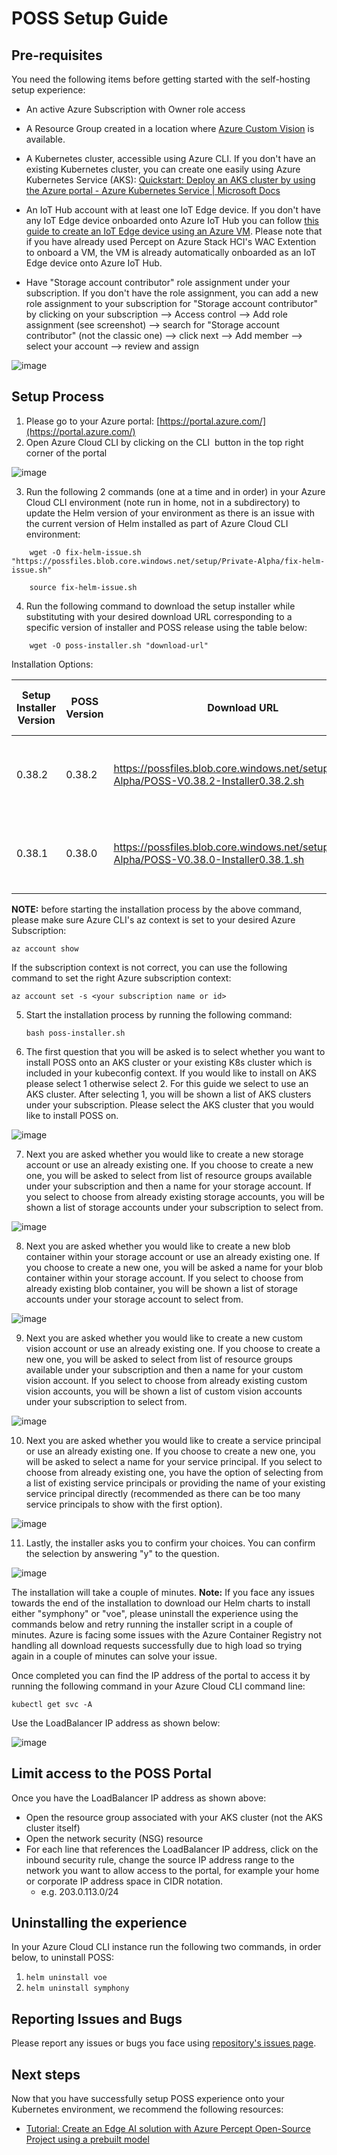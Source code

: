 # POSS Setup Guide
## Pre-requisites
You need the following items before getting started with the self-hosting setup experience:
- An active Azure Subscription with Owner role access 
- A Resource Group created in a location where [Azure Custom Vision](https://azure.microsoft.com/en-us/global-infrastructure/services/?products=cognitive-services&regions=all) is available.
- A Kubernetes cluster, accessible using Azure CLI. If you don't have an existing Kubernetes cluster, you can create one easily using Azure Kubernetes Service (AKS): [Quickstart: Deploy an AKS cluster by using the Azure portal - Azure Kubernetes Service | Microsoft Docs](https://docs.microsoft.com/en-us/azure/aks/learn/quick-kubernetes-deploy-portal?tabs=azure-cli)
- An IoT Hub account with at least one IoT Edge device. If you don't have any IoT Edge device onboarded onto Azure IoT Hub you can follow [this guide to create an IoT Edge device using an Azure VM](CreateIoTEdgeDevice.md). Please note that if you have already used Percept on Azure Stack HCI's WAC Extention to onboard a VM, the VM is already automatically onboarded as an IoT Edge device onto Azure IoT Hub. 


- Have "Storage account contributor" role assignment under your subscription. If you don't have the role assignment, you can add a new role assignment to your subscription for "Storage account contributor" by clicking on your subscription --> Access control --> Add role assignment (see screenshot) --> search for "Storage account contributor" (not the classic one) --> click next --> Add member --> select your account --> review and assign

![image](https://user-images.githubusercontent.com/10191339/186480363-7eb2a5fa-66e0-49f5-a4c6-7b9fc0caee9b.png)

## Setup Process
1. Please go to your Azure portal: [https://portal.azure.com/](https://portal.azure.com/)
2. Open Azure Cloud CLI by clicking on the CLI  button in the top right corner of the portal

![image](https://user-images.githubusercontent.com/10191339/186480918-c366a912-c036-4ee7-ada8-d7ca4ad4d054.png)

3. Run the following 2 commands (one at a time and in order) in your Azure Cloud CLI environment (note run in home, not in a subdirectory) to update the Helm version of your environment as there is an issue with the current version of Helm installed as part of Azure Cloud CLI environment:

```
    wget -O fix-helm-issue.sh "https://possfiles.blob.core.windows.net/setup/Private-Alpha/fix-helm-issue.sh"
    
    source fix-helm-issue.sh
```

4. Run the following command to download the setup installer while substituting <download-url> with your desired download URL corresponding to a specific version of installer and POSS release using the table below:

```
    wget -O poss-installer.sh "download-url"
```
Installation Options:


|Setup Installer Version	|POSS Version	|Download URL	|Supported Accelerators for Edge Workloads	|Released Date|
|---------------------------|---------------|---------------|-------------------------------------------|-------------|
|0.38.2	|0.38.2 |https://possfiles.blob.core.windows.net/setup/Private-Alpha/POSS-V0.38.2-Installer0.38.2.sh	|Nvidia dGPU (e.g. T4, A2, etc), Nvidia Jetson (e.g. Orin), x64 CPU	|09/02/2022 |
|0.38.1	|0.38.0 |https://possfiles.blob.core.windows.net/setup/Private-Alpha/POSS-V0.38.0-Installer0.38.1.sh	|Nvidia dGPU (e.g. T4, A2, etc), Nvidia Jetson (e.g. Orin), x64 CPU	|08/30/2022 |
 
    
**NOTE:** before starting the installation process by the above command, please make sure Azure CLI's az context is set to your desired Azure Subscription: 
    
    az account show

If the subscription context is not correct, you can use the following command to set the right Azure subscription context: 
    
    az account set -s <your subscription name or id>

5. Start the installation process by running the following command:

    `bash poss-installer.sh`

6. The first question that you will be asked is to select whether you want to install POSS onto an AKS cluster or your existing K8s cluster which is included in your kubeconfig context. If you would like to install on AKS please select 1 otherwise select 2. For this guide we select to use an AKS cluster. After selecting 1, you will be shown a list of AKS clusters under your subscription. Please select the AKS cluster that you would like to install POSS on.

![image](https://user-images.githubusercontent.com/10191339/186487409-c325c76c-0771-409c-9c4a-4babb666d9de.png)
    
7. Next you are asked whether you would like to create a new storage account or use an already existing one. If you choose to create a new one, you will be asked to select from list of resource groups available under your subscription and then a name for your storage account. If you select to choose from already existing storage accounts, you will be shown a list of storage accounts under your subscription to select from.

![image](https://user-images.githubusercontent.com/10191339/186487829-cda5b6db-85c2-49af-9c3f-0f97cef4b019.png)

8. Next you are asked whether you would like to create a new blob container within your storage account or use an already existing one. If you choose to create a new one, you will be asked a name for your blob container within your storage account. If you select to choose from already existing blob container, you will be shown a list of storage accounts under your storage account to select from.

![image](https://user-images.githubusercontent.com/10191339/186488033-4bd85dfc-550e-4320-b242-30013828aefe.png)

9. Next you are asked whether you would like to create a new custom vision account or use an already existing one. If you choose to create a new one, you will be asked to select from list of resource groups available under your subscription and then a name for your custom vision account. If you select to choose from already existing custom vision accounts, you will be shown a list of custom vision accounts under your subscription to select from.

![image](https://user-images.githubusercontent.com/10191339/186488323-da75715d-9128-4bff-821e-d88547abc77c.png)

10. Next you are asked whether you would like to create a service principal or use an already existing one. If you choose to create a new one, you will be asked to select a name for your service principal. If you select to choose from already existing one, you have the option of selecting from a list of existing service principals or providing the name of your existing service principal directly (recommended as there can be too many service principals to show with the first option).

 ![image](https://user-images.githubusercontent.com/10191339/186488469-ff1ae26e-2674-482e-a2f8-0717860fdad2.png)

11. Lastly, the installer asks you to confirm your choices. You can confirm the selection by answering "y" to the question.

![image](https://user-images.githubusercontent.com/10191339/186488549-4c74bbc5-4f49-4bb7-a103-18e6452adfca.png)


The installation will take a couple of minutes. **Note:** If you face any issues towards the end of the installation to download our Helm charts to install either "symphony" or "voe", please uninstall the experience using the commands below and retry running the installer script in a couple of minutes. Azure is facing some issues with the Azure Container Registry not handling all download requests successfully due to high load so trying again in a couple of minutes can solve your issue.  
    
Once completed you can find the IP address of the portal to access it by running the following command in your Azure Cloud CLI command line: 

``kubectl get svc -A``

Use the LoadBalancer IP address as shown below:

![image](https://user-images.githubusercontent.com/10191339/186488705-03d3af9b-4536-4575-afe8-978b8a692a73.png)

## Limit access to the POSS Portal
Once you have the LoadBalancer IP address as shown above:
- Open the resource group associated with your AKS cluster (not the AKS cluster itself)
- Open the network security (NSG) resource
- For each line that references the LoadBalancer IP address, click on the inbound security rule, change the source IP address range to the network you want to allow access to the portal, for example your home or corporate IP address space in CIDR notation.
    - e.g. 203.0.113.0/24

## Uninstalling the experience
In your Azure Cloud CLI instance run the following two commands, in order below, to uninstall POSS:
1. `helm uninstall voe`
2. `helm uninstall symphony`

    
## Reporting Issues and Bugs
Please report any issues or bugs you face using [repository's issues page](https://github.com/Azure/perceptoss/issues).

## Next steps

Now that you have successfully setup POSS experience onto your Kubernetes environment, we recommend the following resources:

-   [Tutorial: Create an Edge AI solution with Azure Percept Open-Source Project using a prebuilt model](Tutorial-Create-an-Edge-AI-solution-with-Azure-Percept-Open-Source-Project.md)
